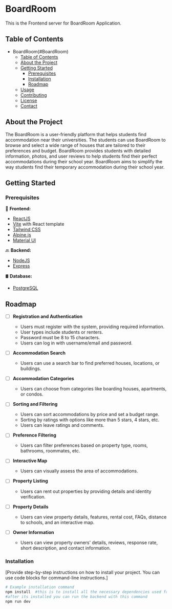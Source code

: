 # BoardRoom
This is the Frontend server for BoardRoom Application.

## Table of Contents

- BoardRoom(#BoardRoom)
  - [Table of Contents](#table-of-contents)
  - [About the Project](#about-the-project)
  - [Getting Started](#getting-started)
    - [Prerequisites](#prerequisites)
    - [Installation](#installation)
    - [Roadmap](#roadmap)
  - [Usage](#usage)
  - [Contributing](#contributing)
  - [License](#license)
  - [Contact](#contact)

## About the Project

The BoardRoom is a user-friendly platform that helps students find accommodation near their universities. The students can use BoardRoom to browse and select a wide range of houses that are tailored to their preferences and budget. BoardRoom provides students with detailed information, photos, and user reviews to help students find their perfect accommodations during their school year. BoardRoom aims to simplify the way students find their temporary accommodation during their school year.

## Getting Started

### Prerequisites

🚀 **Frontend:**
- [ReactJS](https://reactjs.org/)
- [Vite](https://vitejs.dev/) with React template
- [Tailwind CSS](https://tailwindcss.com/)
- [Alpine.js](https://alpinejs.dev/)
- [Material UI](https://material-ui.com/)

🔙 **Backend:**
- [NodeJS](https://nodejs.org/)
- [Express](https://expressjs.com/)

🛢️ **Database:**
- [PostgreSQL](https://www.postgresql.org/)



## Roadmap

- [ ] **Registration and Authentication**
  - Users must register with the system, providing required information.
  - User types include students or renters.
  - Password must be 8 to 15 characters.
  - Users can log in with username/email and password.

- [ ] **Accommodation Search**
  - Users can use a search bar to find preferred houses, locations, or buildings.

- [ ] **Accommodation Categories**
  - Users can choose from categories like boarding houses, apartments, or condos.

- [ ] **Sorting and Filtering**
  - Users can sort accommodations by price and set a budget range.
  - Sorting by ratings with options like more than 5 stars, 4 stars, etc.
  - Users can leave ratings and comments.

- [ ] **Preference Filtering**
  - Users can filter preferences based on property type, rooms, bathrooms, roommates, etc.

- [ ] **Interactive Map**
  - Users can visually assess the area of accommodations.

- [ ] **Property Listing**
  - Users can rent out properties by providing details and identity verification.

- [ ] **Property Details**
  - Users can view property details, features, rental cost, FAQs, distance to schools, and an interactive map.

- [ ] **Owner Information**
  - Users can view property owners' details, reviews, response rate, short description, and contact information.

### Installation

[Provide step-by-step instructions on how to install your project. You can use code blocks for command-line instructions.]


```bash
# Example installation command
npm install  #this is to install all the necessary dependencies used for this application
#after its installed you can run the backend with this command
npm run dev

